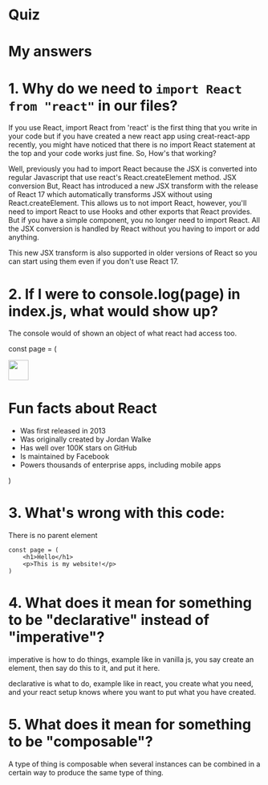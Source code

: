 # Quiz 

# My answers 


# 1. Why do we need to `import React from "react"` in our files?

If you use React, import React from 'react' is the first thing that you write in your code but if you have created a new react app using creat-react-app recently, you might have noticed that there is no import React statement at the top and your code works just fine. So, How's that working?

Well, previously you had to import React because the JSX is converted into regular Javascript that use react's React.createElement method.
JSX conversion
But, React has introduced a new JSX transform with the release of React 17 which automatically transforms JSX without using React.createElement. This allows us to not import React, however, you'll need to import React to use Hooks and other exports that React provides. But if you have a simple component, you no longer need to import React. All the JSX conversion is handled by React without you having to import or add anything.

This new JSX transform is also supported in older versions of React so you can start using them even if you don't use React 17.


# 2. If I were to console.log(page) in index.js, what would show up?


The console would of shown an object of what react had access too.


const page = (
    <div>
        <img src="./react-logo.png" width="40px" />
        <h1>Fun facts about React</h1>
        <ul>
            <li>Was first released in 2013</li>
            <li>Was originally created by Jordan Walke</li>
            <li>Has well over 100K stars on GitHub</li>
            <li>Is maintained by Facebook</li>
            <li>Powers thousands of enterprise apps, including mobile apps</li>
        </ul>
    </div>
)

# 3. What's wrong with this code:

There is no parent element
```
const page = (
    <h1>Hello</h1>
    <p>This is my website!</p>
)
```


# 4. What does it mean for something to be "declarative" instead of "imperative"?

imperative is how to do things, example like in vanilla js, you say create an element, then say do this to it, and put it here. 

declarative is what to do, example like in react, you create what you need, and your react setup knows where you want to put what you have created. 

# 5. What does it mean for something to be "composable"?

A type of thing is composable when several instances can be combined in a certain way to produce the same type of thing.